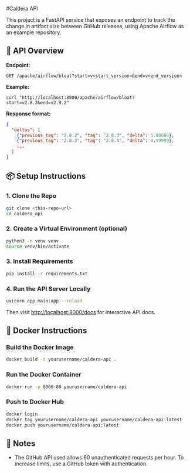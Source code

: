 #Caldera API

This project is a FastAPI service that exposes an endpoint to track the change in artifact size between GitHub releases, using Apache Airflow as an example repository.

## 🚀 API Overview

**Endpoint:**
```
GET /apache/airflow/bloat?start=v<start_version>&end=v<end_version>
```

**Example:**
```
curl "http://localhost:8000/apache/airflow/bloat?start=v2.8.3&end=v2.9.2"
```

**Response format:**
```json
{
  "deltas": [
    {"previous_tag": "2.8.2", "tag": "2.8.3", "delta": 1.00006},
    {"previous_tag": "2.8.3", "tag": "2.8.4", "delta": 0.99999},
    ...
  ]
}
```

## 📦 Setup Instructions

### 1. Clone the Repo
```bash
git clone <this-repo-url>
cd caldera_api
```

### 2. Create a Virtual Environment (optional)
```bash
python3 -m venv venv
source venv/bin/activate
```

### 3. Install Requirements
```bash
pip install -r requirements.txt
```

### 4. Run the API Server Locally
```bash
uvicorn app.main:app --reload
```
Then visit [http://localhost:8000/docs](http://localhost:8000/docs) for interactive API docs.

## 🐳 Docker Instructions

### Build the Docker Image
```bash
docker build -t yourusername/caldera-api .
```

### Run the Docker Container
```bash
docker run -p 8000:80 yourusername/caldera-api
```

### Push to Docker Hub
```bash
docker login
docker tag yourusername/caldera-api yourusername/caldera-api:latest
docker push yourusername/caldera-api:latest
```

## 🔐 Notes
- The GitHub API used allows 60 unauthenticated requests per hour. To increase limits, use a GitHub token with authentication.